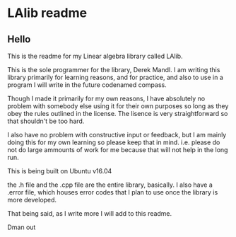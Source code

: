 # LAlib readme

## Hello

This is the readme for my Linear algebra library called LAlib.

This is the sole programmer for the library, Derek Mandl.  I am writing this library primarily for learning reasons, and for practice, and also to use in a program I will write in the future codenamed compass.

Though I made it primarily for my own reasons, I have absolutely no problem with somebody else using it for their own purposes so long as they obey the rules outlined in the license.  The lisence is very straightforward so that shouldn't be too hard.

I also have no problem with constructive input or feedback, but I am mainly doing this for my own learning so please keep that in mind.  i.e. please do not do large ammounts of work for me because that will not help in the long run.

This is being built on Ubuntu v16.04

the .h file and the .cpp file are the entire library, basically.  I also have a .error file, which houses error codes that I plan to use once the library is more developed.

That being said, as I write more I will add to this readme.

Dman out
